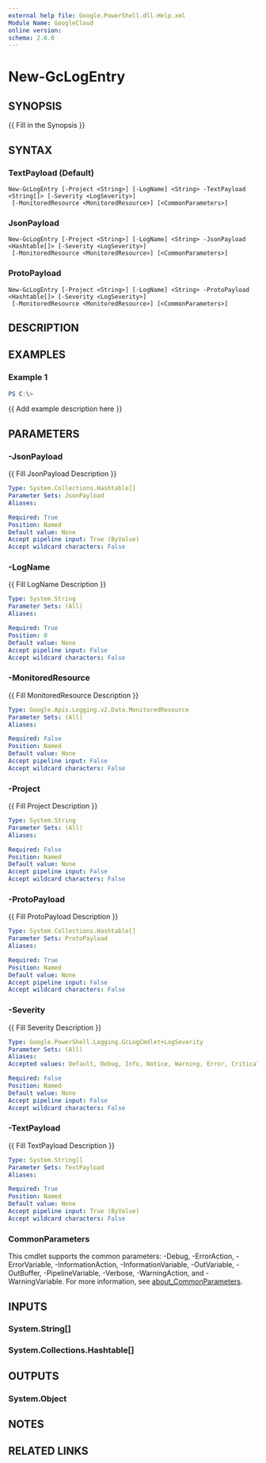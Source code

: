 ```yaml
---
external help file: Google.PowerShell.dll-Help.xml
Module Name: GoogleCloud
online version:
schema: 2.0.0
---
```


# New-GcLogEntry

## SYNOPSIS
{{ Fill in the Synopsis }}

## SYNTAX

### TextPayload (Default)
```
New-GcLogEntry [-Project <String>] [-LogName] <String> -TextPayload <String[]> [-Severity <LogSeverity>]
 [-MonitoredResource <MonitoredResource>] [<CommonParameters>]
```

### JsonPayload
```
New-GcLogEntry [-Project <String>] [-LogName] <String> -JsonPayload <Hashtable[]> [-Severity <LogSeverity>]
 [-MonitoredResource <MonitoredResource>] [<CommonParameters>]
```

### ProtoPayload
```
New-GcLogEntry [-Project <String>] [-LogName] <String> -ProtoPayload <Hashtable[]> [-Severity <LogSeverity>]
 [-MonitoredResource <MonitoredResource>] [<CommonParameters>]
```

## DESCRIPTION


## EXAMPLES

### Example 1
```powershell
PS C:\> 
```

{{ Add example description here }}

## PARAMETERS

### -JsonPayload
{{ Fill JsonPayload Description }}

```yaml
Type: System.Collections.Hashtable[]
Parameter Sets: JsonPayload
Aliases:

Required: True
Position: Named
Default value: None
Accept pipeline input: True (ByValue)
Accept wildcard characters: False
```

### -LogName
{{ Fill LogName Description }}

```yaml
Type: System.String
Parameter Sets: (All)
Aliases:

Required: True
Position: 0
Default value: None
Accept pipeline input: False
Accept wildcard characters: False
```

### -MonitoredResource
{{ Fill MonitoredResource Description }}

```yaml
Type: Google.Apis.Logging.v2.Data.MonitoredResource
Parameter Sets: (All)
Aliases:

Required: False
Position: Named
Default value: None
Accept pipeline input: False
Accept wildcard characters: False
```

### -Project
{{ Fill Project Description }}

```yaml
Type: System.String
Parameter Sets: (All)
Aliases:

Required: False
Position: Named
Default value: None
Accept pipeline input: False
Accept wildcard characters: False
```

### -ProtoPayload
{{ Fill ProtoPayload Description }}

```yaml
Type: System.Collections.Hashtable[]
Parameter Sets: ProtoPayload
Aliases:

Required: True
Position: Named
Default value: None
Accept pipeline input: False
Accept wildcard characters: False
```

### -Severity
{{ Fill Severity Description }}

```yaml
Type: Google.PowerShell.Logging.GcLogCmdlet+LogSeverity
Parameter Sets: (All)
Aliases:
Accepted values: Default, Debug, Info, Notice, Warning, Error, Critical, Alert, Emergency

Required: False
Position: Named
Default value: None
Accept pipeline input: False
Accept wildcard characters: False
```

### -TextPayload
{{ Fill TextPayload Description }}

```yaml
Type: System.String[]
Parameter Sets: TextPayload
Aliases:

Required: True
Position: Named
Default value: None
Accept pipeline input: True (ByValue)
Accept wildcard characters: False
```

### CommonParameters
This cmdlet supports the common parameters: -Debug, -ErrorAction, -ErrorVariable, -InformationAction, -InformationVariable, -OutVariable, -OutBuffer, -PipelineVariable, -Verbose, -WarningAction, and -WarningVariable. For more information, see [about_CommonParameters](http://go.microsoft.com/fwlink/?LinkID=113216).

## INPUTS

### System.String[]

### System.Collections.Hashtable[]

## OUTPUTS

### System.Object
## NOTES

## RELATED LINKS
